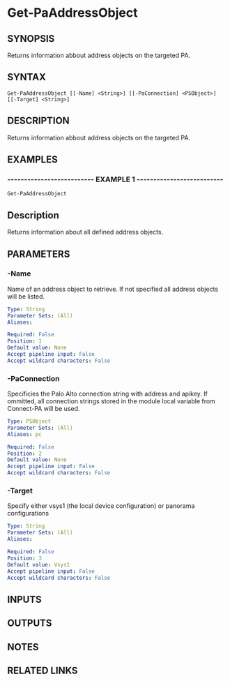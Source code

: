 ﻿---
external help file: pspaloalto-help.xml
Module Name: pspaloalto
online version: 
schema: 2.0.0
---

# Get-PaAddressObject

## SYNOPSIS
Returns information abbout address objects on the targeted PA.

## SYNTAX

```
Get-PaAddressObject [[-Name] <String>] [[-PaConnection] <PSObject>] [[-Target] <String>]
```

## DESCRIPTION
Returns information abbout address objects on the targeted PA.

## EXAMPLES

### -------------------------- EXAMPLE 1 --------------------------
```
Get-PaAddressObject
```

Description
-----------
Returns information about all defined address objects.

## PARAMETERS

### -Name
Name of an address object to retrieve.
If not specified all address objects will be listed.

```yaml
Type: String
Parameter Sets: (All)
Aliases: 

Required: False
Position: 1
Default value: None
Accept pipeline input: False
Accept wildcard characters: False
```

### -PaConnection
Specificies the Palo Alto connection string with address and apikey.
If ommitted, all connection strings stored in the module local variable from Connect-PA will be used.

```yaml
Type: PSObject
Parameter Sets: (All)
Aliases: pc

Required: False
Position: 2
Default value: None
Accept pipeline input: False
Accept wildcard characters: False
```

### -Target
Specify either vsys1 (the local device configuration) or panorama configurations

```yaml
Type: String
Parameter Sets: (All)
Aliases: 

Required: False
Position: 3
Default value: Vsys1
Accept pipeline input: False
Accept wildcard characters: False
```

## INPUTS

## OUTPUTS

## NOTES

## RELATED LINKS

